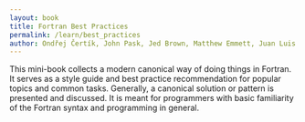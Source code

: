 ```yaml
---
layout: book
title: Fortran Best Practices
permalink: /learn/best_practices
author: Ondřej Čertík, John Pask, Jed Brown, Matthew Emmett, Juan Luis Cano Rodríguez, Neil Carlson, Andrea Vigliotti, Pierre Haessig, Vincent Magnin, Sebastian Ehlert, Jeremie Vandenplas
---
```


This mini-book collects a modern canonical way of doing things in Fortran.
It serves as a style guide and best practice recommendation for popular topics
and common tasks. Generally, a canonical solution or pattern is presented and
discussed. It is meant for programmers with basic familiarity of the Fortran syntax
and programming in general.
